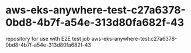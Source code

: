 # aws-eks-anywhere-test-c27a6378-0bd8-4b7f-a54e-313d80fa682f-43
repository for use with E2E test job aws-eks-anywhere-test:c27a6378-0bd8-4b7f-a54e-313d80fa682f-43

